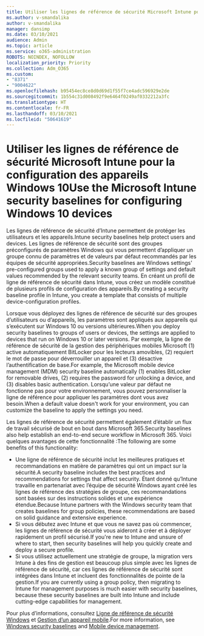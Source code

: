 ```yaml
---
title: Utiliser les lignes de référence de sécurité Microsoft Intune pour configurer les appareils Windows 10
ms.author: v-smandalika
author: v-smandalika
manager: dansimp
ms.date: 03/10/2021
audience: Admin
ms.topic: article
ms.service: o365-administration
ROBOTS: NOINDEX, NOFOLLOW
localization_priority: Priority
ms.collection: Adm_O365
ms.custom:
- "8371"
- "9004622"
ms.openlocfilehash: b95454ec8ce8d0d69d1f55f7ce4adc596929e2de
ms.sourcegitcommit: 1b554c31d008492f9e6464f0249af0332212a3fc
ms.translationtype: HT
ms.contentlocale: fr-FR
ms.lasthandoff: 03/10/2021
ms.locfileid: "50641619"
---
```

# <a name="use-the-microsoft-intune-security-baselines-for-configuring-windows-10-devices"></a><span data-ttu-id="258fc-102">Utiliser les lignes de référence de sécurité Microsoft Intune pour la configuration des appareils Windows 10</span><span class="sxs-lookup"><span data-stu-id="258fc-102">Use the Microsoft Intune security baselines for configuring Windows 10 devices</span></span>

<span data-ttu-id="258fc-103">Les lignes de référence de sécurité d’Intune permettent de protéger les utilisateurs et les appareils.</span><span class="sxs-lookup"><span data-stu-id="258fc-103">Intune security baselines help protect users and devices.</span></span> <span data-ttu-id="258fc-104">Les lignes de référence de sécurité sont des groupes préconfigurés de paramètres Windows qui vous permettent d’appliquer un groupe connu de paramètres et de valeurs par défaut recommandés par les équipes de sécurité appropriées.</span><span class="sxs-lookup"><span data-stu-id="258fc-104">Security baselines are Windows settings' pre-configured groups used to apply a known group of settings and default values recommended by the relevant security teams.</span></span> <span data-ttu-id="258fc-105">En créant un profil de ligne de référence de sécurité dans Intune, vous créez un modèle constitué de plusieurs profils de configuration des appareils.</span><span class="sxs-lookup"><span data-stu-id="258fc-105">By creating a security baseline profile in Intune, you create a template that consists of multiple device-configuration profiles.</span></span>

<span data-ttu-id="258fc-106">Lorsque vous déployez des lignes de référence de sécurité sur des groupes d’utilisateurs ou d’appareils, les paramètres sont appliqués aux appareils qui s’exécutent sur Windows 10 ou versions ultérieures.</span><span class="sxs-lookup"><span data-stu-id="258fc-106">When you deploy security baselines to groups of users or devices, the settings are applied to devices that run on Windows 10 or later versions.</span></span> <span data-ttu-id="258fc-107">Par exemple, la ligne de référence de sécurité de la gestion des périphériques mobiles Microsoft (1) active automatiquement BitLocker pour les lecteurs amovibles, (2) requiert le mot de passe pour déverrouiller un appareil et (3) désactive l’authentification de base.</span><span class="sxs-lookup"><span data-stu-id="258fc-107">For example, the Microsoft mobile device management (MDM) security baseline automatically (1) enables BitLocker for removable drives, (2) requires the password for unlocking a device, and (3) disables basic authentication.</span></span> <span data-ttu-id="258fc-108">Lorsqu’une valeur par défaut ne fonctionne pas pour votre environnement, vous pouvez personnaliser la ligne de référence pour appliquer les paramètres dont vous avez besoin.</span><span class="sxs-lookup"><span data-stu-id="258fc-108">When a default value doesn't work for your environment, you can customize the baseline to apply the settings you need.</span></span>

<span data-ttu-id="258fc-109">Les lignes de référence de sécurité permettent également d’établir un flux de travail sécurisé de bout en bout dans Microsoft 365.</span><span class="sxs-lookup"><span data-stu-id="258fc-109">Security baselines also help establish an end-to-end secure workflow in Microsoft 365.</span></span> <span data-ttu-id="258fc-110">Voici quelques avantages de cette fonctionnalité :</span><span class="sxs-lookup"><span data-stu-id="258fc-110">The following are some benefits of this functionality:</span></span>
- <span data-ttu-id="258fc-111">Une ligne de référence de sécurité inclut les meilleures pratiques et recommandations en matière de paramètres qui ont un impact sur la sécurité.</span><span class="sxs-lookup"><span data-stu-id="258fc-111">A security baseline includes the best practices and recommendations for settings that affect security.</span></span> <span data-ttu-id="258fc-112">Étant donné qu’Intune travaille en partenariat avec l’équipe de sécurité Windows ayant créé les lignes de référence des stratégies de groupe, ces recommandations sont basées sur des instructions solides et une expérience étendue.</span><span class="sxs-lookup"><span data-stu-id="258fc-112">Because Intune partners with the Windows security team that creates baselines for group policies, these recommendations are based on solid guidance and extensive experience.</span></span>
- <span data-ttu-id="258fc-113">Si vous débutez avec Intune et que vous ne savez pas où commencer, les lignes de référence de sécurité vous aideront à créer et à déployer rapidement un profil sécurisé.</span><span class="sxs-lookup"><span data-stu-id="258fc-113">If you're new to Intune and unsure of where to start, then security baselines will help you quickly create and deploy a secure profile.</span></span>
- <span data-ttu-id="258fc-114">Si vous utilisez actuellement une stratégie de groupe, la migration vers Intune à des fins de gestion est beaucoup plus simple avec les lignes de référence de sécurité, car ces lignes de référence de sécurité sont intégrées dans Intune et incluent des fonctionnalités de pointe de la gestion.</span><span class="sxs-lookup"><span data-stu-id="258fc-114">If you are currently using a group policy, then migrating to Intune for management purposes is much easier with security baselines, because these security baselines are built into Intune and include cutting-edge capabilities for management.</span></span>

<span data-ttu-id="258fc-115">Pour plus d’informations, consultez [Ligne de référence de sécurité Windows](https://docs.microsoft.com/windows/security/threat-protection/windows-security-baselines) et [Gestion d’un appareil mobile](https://docs.microsoft.com/windows/client-management/mdm/).</span><span class="sxs-lookup"><span data-stu-id="258fc-115">For more information, see [Windows security baselines](https://docs.microsoft.com/windows/security/threat-protection/windows-security-baselines) and [Mobile device management](https://docs.microsoft.com/windows/client-management/mdm/).</span></span>
